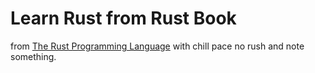 # Learn Rust from Rust Book
from [The Rust Programming Language](https://doc.rust-lang.org/book/)
with chill pace no rush and note something.
